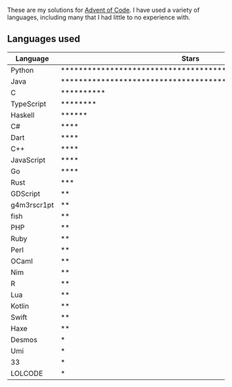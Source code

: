 These are my solutions for [Advent of Code](https://adventofcode.com). I have used a variety of languages, including many that I had little to no experience with.

## Languages used

| Language    | Stars                                                                                                                |
| ----------- | -------------------------------------------------------------------------------------------------------------------- |
| Python      | \*\*\*\*\*\*\*\*\*\*\*\*\*\*\*\*\*\*\*\*\*\*\*\*\*\*\*\*\*\*\*\*\*\*\*\*\*\*\*\*\*\*\*\*\*\*\*\*\*\*\*\*\*\*\*\*\*\* |
| Java        | \*\*\*\*\*\*\*\*\*\*\*\*\*\*\*\*\*\*\*\*\*\*\*\*\*\*\*\*\*\*\*\*\*\*\*\*\*\*\*\*\*\*\*\*\*\*\*\*\*\*\*\*\*\*         |
| C           | \*\*\*\*\*\*\*\*\*\*                                                                                                 |
| TypeScript  | \*\*\*\*\*\*\*\*                                                                                                     |
| Haskell     | \*\*\*\*\*\*                                                                                                         |
| C#          | \*\*\*\*                                                                                                             |
| Dart        | \*\*\*\*                                                                                                             |
| C++         | \*\*\*\*                                                                                                             |
| JavaScript  | \*\*\*\*                                                                                                             |
| Go          | \*\*\*\*                                                                                                             |
| Rust        | \*\*\*                                                                                                               |
| GDScript    | \*\*                                                                                                                 |
| g4m3rscr1pt | \*\*                                                                                                                 |
| fish        | \*\*                                                                                                                 |
| PHP         | \*\*                                                                                                                 |
| Ruby        | \*\*                                                                                                                 |
| Perl        | \*\*                                                                                                                 |
| OCaml       | \*\*                                                                                                                 |
| Nim         | \*\*                                                                                                                 |
| R           | \*\*                                                                                                                 |
| Lua         | \*\*                                                                                                                 |
| Kotlin      | \*\*                                                                                                                 |
| Swift       | \*\*                                                                                                                 |
| Haxe        | \*\*                                                                                                                 |
| Desmos      | \*                                                                                                                   |
| Umi         | \*                                                                                                                   |
| 33          | \*                                                                                                                   |
| LOLCODE     | \*                                                                                                                   |
